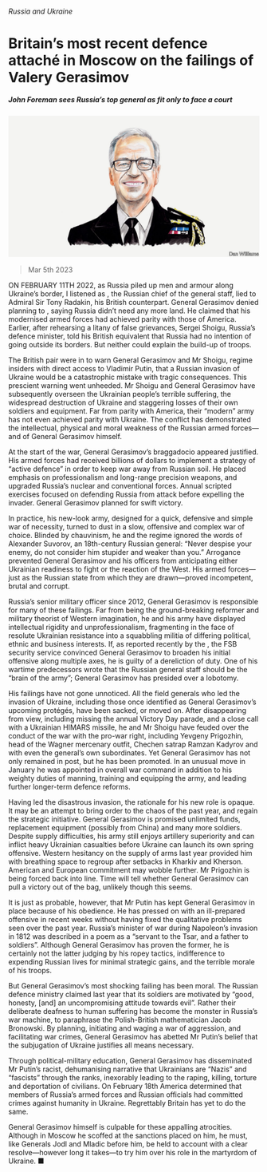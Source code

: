 ###### Russia and Ukraine

# Britain’s most recent defence attaché in Moscow on the failings of Valery Gerasimov 

##### John Foreman sees Russia’s top general as fit only to face a court 

![image](images/20230311_BID001.jpg) 

> Mar 5th 2023 

ON FEBRUARY 11TH 2022, as Russia piled up men and armour along Ukraine’s border, I listened as , the Russian chief of the general staff, lied to Admiral Sir Tony Radakin, his British counterpart. General Gerasimov denied planning to , saying Russia didn’t need any more land. He claimed that his modernised armed forces had achieved parity with those of America. Earlier, after rehearsing a litany of false grievances, Sergei Shoigu, Russia’s defence minister, told his British equivalent that Russia had no intention of going outside its borders. But neither could explain the build-up of troops.

The British pair were in  to warn General Gerasimov and Mr Shoigu, regime insiders with direct access to Vladimir Putin, that a Russian invasion of Ukraine would be a catastrophic mistake with tragic consequences. This prescient warning went unheeded. Mr Shoigu and General Gerasimov have subsequently overseen the Ukrainian people’s terrible suffering, the widespread destruction of Ukraine and staggering losses of their own soldiers and equipment. Far from parity with America, their “modern” army has not even achieved parity with Ukraine. The conflict has demonstrated the intellectual, physical and moral weakness of the Russian armed forces—and of General Gerasimov himself.

At the start of the war, General Gerasimov’s braggadocio appeared justified. His armed forces had received billions of dollars to implement a strategy of “active defence” in order to keep war away from Russian soil. He placed emphasis on professionalism and long-range precision weapons, and upgraded Russia’s nuclear and conventional forces. Annual scripted exercises focused on defending Russia from attack before expelling the invader. General Gerasimov planned for swift victory.

In practice, his new-look army, designed for a quick, defensive and simple war of necessity, turned to dust in a slow, offensive and complex war of choice. Blinded by chauvinism, he and the regime ignored the words of Alexander Suvorov, an 18th-century Russian general: “Never despise your enemy, do not consider him stupider and weaker than you.” Arrogance prevented General Gerasimov and his officers from anticipating either Ukrainian readiness to fight or the reaction of the West. His armed forces—just as the Russian state from which they are drawn—proved incompetent, brutal and corrupt.

Russia’s senior military officer since 2012, General Gerasimov is responsible for many of these failings. Far from being the ground-breaking reformer and military theorist of Western imagination, he and his army have displayed intellectual rigidity and unprofessionalism, fragmenting in the face of resolute Ukrainian resistance into a squabbling militia of differing political, ethnic and business interests. If, as reported recently by the , the FSB security service convinced General Gerasimov to broaden his initial offensive along multiple axes, he is guilty of a dereliction of duty. One of his wartime predecessors wrote that the Russian general staff should be the “brain of the army”; General Gerasimov has presided over a lobotomy.

His failings have not gone unnoticed. All the field generals who led the invasion of Ukraine, including those once identified as General Gerasimov’s upcoming protégés, have been sacked, or moved on. After disappearing from view, including missing the annual Victory Day parade, and a close call with a Ukrainian HIMARS missile, he and Mr Shoigu have feuded over the conduct of the war with the pro-war right, including Yevgeny Prigozhin, head of the Wagner mercenary outfit, Chechen satrap Ramzan Kadyrov and with even the general’s own subordinates. Yet General Gerasimov has not only remained in post, but he has been promoted. In an unusual move in January he was appointed in overall war command in addition to his weighty duties of manning, training and equipping the army, and leading further longer-term defence reforms.

Having led the disastrous invasion, the rationale for his new role is opaque. It may be an attempt to bring order to the chaos of the past year, and regain the strategic initiative. General Gerasimov is promised unlimited funds, replacement equipment (possibly from China) and many more soldiers. Despite supply difficulties, his army still enjoys artillery superiority and can inflict heavy Ukrainian casualties before Ukraine can launch its own spring offensive. Western hesitancy on the supply of arms last year provided him with breathing space to regroup after setbacks in Kharkiv and Kherson. American and European commitment may wobble further. Mr Prigozhin is being forced back into line. Time will tell whether General Gerasimov can pull a victory out of the bag, unlikely though this seems.

It is just as probable, however, that Mr Putin has kept General Gerasimov in place because of his obedience. He has pressed on with an ill-prepared offensive in recent weeks without having fixed the qualitative problems seen over the past year. Russia’s minister of war during Napoleon’s invasion in 1812 was described in a poem as a “servant to the Tsar, and a father to soldiers”. Although General Gerasimov has proven the former, he is certainly not the latter judging by his ropey tactics, indifference to expending Russian lives for minimal strategic gains, and the terrible morale of his troops.

But General Gerasimov’s most shocking failing has been moral. The Russian defence ministry claimed last year that its soldiers are motivated by “good, honesty, [and] an uncompromising attitude towards evil”. Rather their deliberate deafness to human suffering has become the monster in Russia’s war machine, to paraphrase the Polish-British mathematician Jacob Bronowski. By planning, initiating and waging a war of aggression, and facilitating war crimes, General Gerasimov has abetted Mr Putin’s belief that the subjugation of Ukraine justifies all means necessary. 

Through political-military education, General Gerasimov has disseminated Mr Putin’s racist, dehumanising narrative that Ukrainians are “Nazis” and “fascists” through the ranks, inexorably leading to the raping, killing, torture and deportation of civilians. On February 18th America determined that members of Russia’s armed forces and Russian officials had committed crimes against humanity in Ukraine. Regrettably Britain has yet to do the same.

General Gerasimov himself is culpable for these appalling atrocities. Although in Moscow he scoffed at the sanctions placed on him, he must, like Generals Jodl and Mladic before him, be held to account with a clear resolve—however long it takes—to try him over his role in the martyrdom of Ukraine. ■


